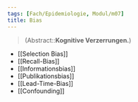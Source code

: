 ```yaml
---
tags: [Fach/Epidemiologie, Modul/m07]
title: Bias
---
```

> (Abstract::**Kognitive Verzerrungen.**)
- [[Selection Bias]]
- [[Recall-Bias]]
- [[Informationsbias]]
- [[Publikationsbias]]
- [[Lead-Time-Bias]]
- [[Confounding]]
